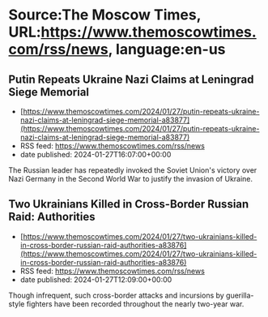 # Source:The Moscow Times, URL:https://www.themoscowtimes.com/rss/news, language:en-us

## Putin Repeats Ukraine Nazi Claims at Leningrad Siege Memorial
 - [https://www.themoscowtimes.com/2024/01/27/putin-repeats-ukraine-nazi-claims-at-leningrad-siege-memorial-a83877](https://www.themoscowtimes.com/2024/01/27/putin-repeats-ukraine-nazi-claims-at-leningrad-siege-memorial-a83877)
 - RSS feed: https://www.themoscowtimes.com/rss/news
 - date published: 2024-01-27T16:07:00+00:00

The Russian leader has repeatedly invoked the Soviet Union's victory over Nazi Germany in the Second World War to justify the invasion of Ukraine.

## Two Ukrainians Killed in Cross-Border Russian Raid: Authorities
 - [https://www.themoscowtimes.com/2024/01/27/two-ukrainians-killed-in-cross-border-russian-raid-authorities-a83876](https://www.themoscowtimes.com/2024/01/27/two-ukrainians-killed-in-cross-border-russian-raid-authorities-a83876)
 - RSS feed: https://www.themoscowtimes.com/rss/news
 - date published: 2024-01-27T12:09:00+00:00

Though infrequent, such cross-border attacks and incursions by guerilla-style fighters have been recorded throughout the nearly two-year war.


